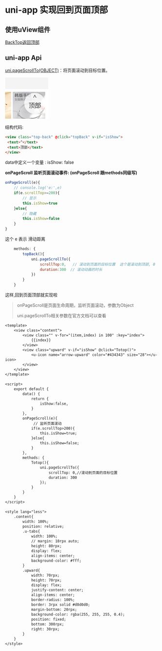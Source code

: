 # uni-app 实现回到页面顶部

## 使用uView组件

[BackTop返回顶部](https://www.uviewui.com/components/backTop.html)

## uni-app Api

[uni.pageScrollTo(OBJECT)](https://uniapp.dcloud.net.cn/api/ui/scroll.html#pagescrollto)：将页面滚动到目标位置。

![img](09.uni-app实现回到页面顶部.assets/20210823111837103.png)

结构代码: 

```html
<view class="top-back" @click="topBack" v-if="isShow">
 <text>^</text>
 <text>顶部</text>
</view>
```

data中定义一个变量 : isShow: false 

 **onPageScroll 监听页面滚动事件: (onPageScroll 跟methods同级写)**

```js
onPageScroll(e){
 	// console.log('e:',e)
 	if(e.scrollTop>=200){
 		// 显示
 		this.isShow=true
 	}else{
		// 隐藏
		this.isShow=false
	}
}
```

这个 e 表示 滑动距离 

```js
	methods: {
		topBack(){
			uni.pageScrollTo({
				scrollTop:0,   // 滚动到页面的目标位置  这个是滚动到顶部, 0 
				duration:300  // 滚动动画的时长
			})
		}
	}
```

 这样,回到页面顶部就实现啦

> onPageScroll是页面生命周期，监听页面滚动，参数为Object
>
> uni.pageScrollTo相关参数在官方文档可以查看

```vue
<template>
    <view class="content">
        <view class="" v-for="(item,index) in 100" :key="index">
            {{index}}
        </view>
        <view class="upward" v-if="isShow" @click="Totop()">
            <u-icon name="arrow-upward" color="#434343" size="28"></u-icon>
        </view>
    </view>
</template>
 
<script>
    export default {
        data() {
            return {
                isShow:false,
            }
        },
        onPageScroll(e){
             // 监听页面滚动
            if(e.scrollTop>200){
                this.isShow=true;
            }else{
                this.isShow=false;
            }
        },
        methods: {
            Totop(){
                uni.pageScrollTo({
                    scrollTop: 0,//滚动到页面的目标位置
                    duration: 300
                });
            }
        }
    }
</script>
 
<style lang="less">
    .content{
        width: 100%;
        position: relative;
        .u-tabs{
            width: 100%;
            // margin: 18rpx auto;
            height: 80rpx;
            display: flex;
            align-items: center;
            background-color: #fff;
        }
        .upward{
            width: 70rpx;
            height: 70rpx;
            display: flex;
            justify-content: center;
            align-items: center;
            border-radius: 100%;
            border: 3rpx solid #d0d0d0;
            margin-bottom: 20rpx;
            background-color: rgba(255, 255, 255, 0.4);
            position: fixed;
            bottom: 300rpx;
            right: 30rpx;
        }
    }
</style>
```

